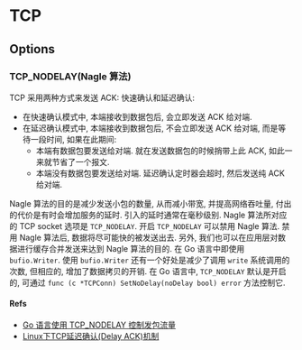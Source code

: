 # TCP
## Options
### TCP_NODELAY(Nagle 算法)
TCP 采用两种方式来发送 ACK: 快速确认和延迟确认:
* 在快速确认模式中, 本端接收到数据包后, 会立即发送 ACK 给对端.
* 在延迟确认模式中, 本端接收到数据包后, 不会立即发送 ACK 给对端, 而是等待一段时间, 如果在此期间:
    * 本端有数据包要发送给对端. 就在发送数据包的时候捎带上此 ACK, 如此一来就节省了一个报文.
    * 本端没有数据包要发送给对端. 延迟确认定时器会超时, 然后发送纯 ACK 给对端.

Nagle 算法的目的是减少发送小包的数量, 从而减小带宽, 并提高网络吞吐量, 付出的代价是有时会增加服务的延时. 引入的延时通常在毫秒级别.
Nagle 算法所对应的 TCP socket 选项是 `TCP_NODELAY`. 开启 `TCP_NODELAY` 可以禁用 Nagle 算法. 禁用 Nagle 算法后, 数据将尽可能快的被发送出去.
另外, 我们也可以在应用层对数据进行缓存合并发送来达到 Nagle 算法的目的. 在 Go 语言中即使用 `bufio.Writer`. 使用 `bufio.Writer` 还有一个好处是减少了调用 `write` 系统调用的次数, 但相应的, 增加了数据拷贝的开销.
在 Go 语言中, `TCP_NODELAY` 默认是开启的, 可通过 `func (c *TCPConn) SetNoDelay(noDelay bool) error` 方法控制它.

#### Refs
* [Go 语言使用 TCP_NODELAY 控制发包流量](https://mp.weixin.qq.com/s?__biz=MzAxMTA4Njc0OQ==&mid=2651438085&idx=2&sn=290d6b7a6cbbe7877adc738c13eca6ea)
* [Linux下TCP延迟确认(Delay ACK)机制](https://blog.tms.im/2017/05/15/delay-ack)